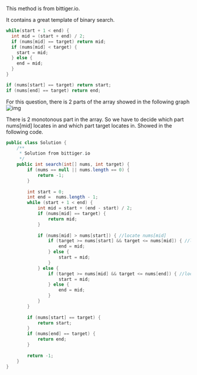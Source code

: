 This method is from bittiger.io. 

It contains a great template of binary search.   

```Java
while(start + 1 < end) {
  int mid = (start + end) / 2;
  if (nums[mid] == target) return mid;
  if (nums[mid] < target) {
    start = mid;
  } else {
    end = mid;
  }
}

if (nums[start] == target) return start;
if (nums[end] == target) return end;
```

For this question, there is 2 parts of the array showed in the following graph
![img](https://github.com/YaokaiYang-assaultmaster/LeetCode/blob/master/LeetcodeAlgorithmQuestions/33.-Search-in-Rotated-Sorted-Array/%E5%B1%8F%E5%B9%95%E5%BF%AB%E7%85%A7%202016-10-03%20%E4%B8%8B%E5%8D%887.05.30%20(2).png)

There is 2 monotonous part in the array. So we have to decide which part nums[mid] locates in and which part target locates in. 
Showed in the following code. 

```Java
public class Solution {
    /**
     * Solution from bittiger.io
     */
    public int search(int[] nums, int target) {
        if (nums == null || nums.length == 0) {
            return -1;
        }
        
        int start = 0;
        int end =  nums.length - 1;
        while (start + 1 < end) {
            int mid = start + (end - start) / 2;
            if (nums[mid] == target) {
                return mid;
            }
            
            if (nums[mid] > nums[start]) { //locate nums[mid]
                if (target >= nums[start] && target <= nums[mid]) { //locate target in left part
                    end = mid;
                } else {
                    start = mid;
                }
            } else {
                if (target >= nums[mid] && target <= nums[end]) { //locate target in right part
                    start = mid;
                } else {
                    end = mid;
                }
            }
        }
        
        if (nums[start] == target) {
            return start;
        }
        if (nums[end] == target) {
            return end;
        }
    
        return -1;
    }
}
```
